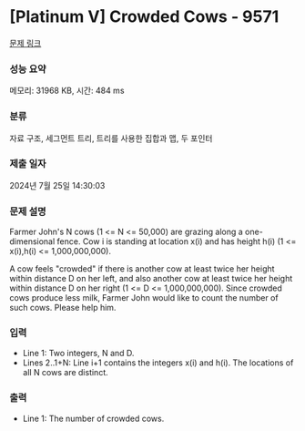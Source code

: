 # [Platinum V] Crowded Cows - 9571 

[문제 링크](https://www.acmicpc.net/problem/9571) 

### 성능 요약

메모리: 31968 KB, 시간: 484 ms

### 분류

자료 구조, 세그먼트 트리, 트리를 사용한 집합과 맵, 두 포인터

### 제출 일자

2024년 7월 25일 14:30:03

### 문제 설명

<p>Farmer John's N cows (1 <= N <= 50,000) are grazing along a one-dimensional fence.  Cow i is standing at location x(i) and has height h(i) (1 <= x(i),h(i) <= 1,000,000,000).</p><p>A cow feels "crowded" if there is another cow at least twice her height within distance D on her left, and also another cow at least twice her height within distance D on her right (1 <= D <= 1,000,000,000).  Since crowded cows produce less milk, Farmer John would like to count the number of such cows.  Please help him.</p>

### 입력 

 <ul><li>Line 1: Two integers, N and D.</li><li>Lines 2..1+N: Line i+1 contains the integers x(i) and h(i).  The locations of all N cows are distinct.</li></ul>

### 출력 

 <ul><li>Line 1: The number of crowded cows.</li></ul>


